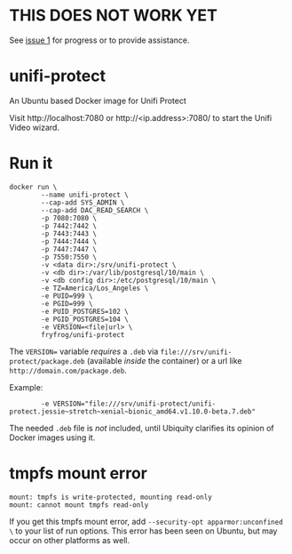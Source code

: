# THIS DOES NOT WORK YET

See [issue 1](https://github.com/fryfrog/unifi-protect/issues/1) for progress or to provide assistance.

# unifi-protect
An Ubuntu based Docker image for Unifi Protect

Visit http://localhost:7080 or http://<ip.address>:7080/ to start the Unifi Video wizard.

# Run it
```
docker run \
        --name unifi-protect \
        --cap-add SYS_ADMIN \
        --cap-add DAC_READ_SEARCH \
        -p 7080:7080 \
        -p 7442:7442 \
        -p 7443:7443 \
        -p 7444:7444 \
        -p 7447:7447 \
        -p 7550:7550 \
        -v <data dir>:/srv/unifi-protect \
        -v <db dir>:/var/lib/postgresql/10/main \
        -v <db config dir>:/etc/postgresql/10/main \
        -e TZ=America/Los_Angeles \
        -e PUID=999 \
        -e PGID=999 \
        -e PUID_POSTGRES=102 \
        -e PGID_POSTGRES=104 \
        -e VERSION=<file|url> \
        fryfrog/unifi-protect
```

The `VERSION=` variable *requires* a `.deb` via `file:///srv/unifi-protect/package.deb` (available *inside* the container) or a url like `http://domain.com/package.deb`.

Example:
```
        -e VERSION="file:///srv/unifi-protect/unifi-protect.jessie~stretch~xenial~bionic_amd64.v1.10.0-beta.7.deb"
```

The needed `.deb` file is *not* included, until Ubiquity clarifies its opinion of Docker images using it.

#  tmpfs mount error

```
mount: tmpfs is write-protected, mounting read-only
mount: cannot mount tmpfs read-only
```

If you get this tmpfs mount error, add `--security-opt apparmor:unconfined \` to your list of run options. This error has been seen on Ubuntu, but may occur on other platforms as well.
